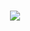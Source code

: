 


 <p>
 <h3 align="center">



<img src="https://readme-typing-svg.demolab.com/?lines=$+Hello,++World+:)&font=Fira%20Code&center=true&width=440&height=45&color=f75c7e&vCenter=true&pause=10&size=22" />


<br>
</br>
</h3>
</p>



